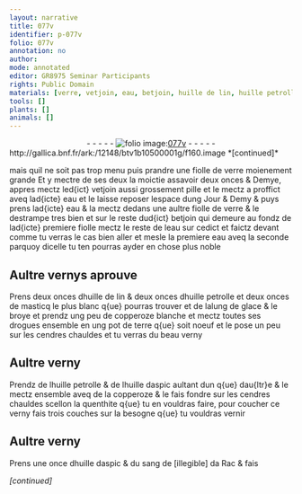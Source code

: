 ```yaml
---
layout: narrative
title: 077v
identifier: p-077v
folio: 077v
annotation: no
author:
mode: annotated
editor: GR8975 Seminar Participants
rights: Public Domain
materials: [verre, vetjoin, eau, betjoin, huille de lin, huille petrolle, masticq, alung de glace, copperoze blanche, terre, huille daspic, copperoze, sang de illegible da Rac]
tools: []
plants: []
animals: []
---
```


<div class="folio" align="center">- - - - - <a href="http://gallica.bnf.fr/ark:/12148/btv1b10500001g/f160.image" target="_blank"><img src="https://cu-mkp.github.io/2017-workshop-edition/assets/photo-icon.png" alt="folio image: " style="display:inline-block; margin-bottom:-3px;"/>077v</a> - - - - - </div> http://gallica.bnf.fr/ark:/12148/btv1b10500001g/f160.image  
*[continued]*
  
mais quil ne soit pas trop menu puis prandre une fiolle de <span class="m">verre</span> moienement grande Et y mectre de ses deux la moictie assavoir deux onces & Demye, appres mectz led{ict} <span class="m">vetjoin</span> aussi grossement pille et le mectz a proffict aveq lad{icte} <span class="m">eau</span> et le laisse reposer lespace dung Jour & Demy & puys prens lad{icte} <span class="m">eau</span> & la mectz dedans une aultre fiolle de <span class="m">verre</span> & le destrampe tres bien et sur le reste dud{ict} <span class="m">betjoin</span> qui demeure au fondz de lad{icte} premiere fiolle mectz le reste de l<span class="m">eau</span> sur cedict et faictz devant comme tu verras le cas bien aller et mesle la premiere <span class="m">eau</span> aveq la seconde parquoy dicelle tu ten pourras ayder en chose plus noble
    

## Aultre vernys aprouve

 
Prens deux onces d<span class="m">huille de lin</span> & deux onces d<span class="m">huille petrolle</span> et deux onces de <span class="m">masticq</span> le plus blanc q{ue} pourras trouver et de l<span class="m">alung de glace</span> & le broye et prendz ung peu de <span class="m">copperoze blanche</span> et mectz toutes ses drogues ensemble en ung pot de <span class="m">terre</span> q{ue} soit noeuf et le pose un peu sur les cendres chauldes et tu verras du beau verny
    

## Aultre verny

 
Prendz de l<span class="m">huille petrolle</span> & de l<span class="m">huille daspic</span> aultant dun q{ue} dau{ltr}e & le mectz ensemble aveq de la <span class="m">copperoze</span> & le fais fondre sur les cendres chauldes scellon la quenthite q{ue} tu en vouldras faire, pour coucher ce verny fais trois couches sur la besogne q{ue} tu vouldras vernir
    

## Aultre verny

 
Prens une once d<span class="m">huille daspic</span> & du <span class="m">sang de [illegible] da Rac</span> & fais 
 
*[continued]*
 
